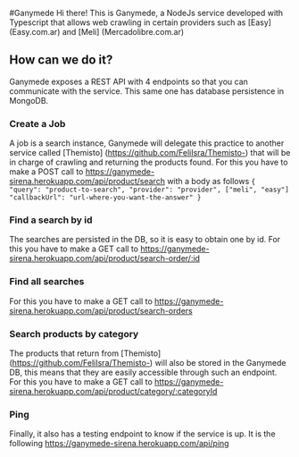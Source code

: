 #Ganymede
Hi there! This is Ganymede, a NodeJs service developed with Typescript that allows web crawling in certain providers such as [Easy] (Easy.com.ar) and [Meli] (Mercadolibre.com.ar)

## How can we do it?
Ganymede exposes a REST API with 4 endpoints so that you can communicate with the service. This same one has database persistence in MongoDB.

### Create a Job
A job is a search instance, Ganymede will delegate this practice to another service called [Themisto] (https://github.com/FeliIsra/Themisto-) that will be in charge of crawling and returning the products found.
For this you have to make a POST call to https://ganymede-sirena.herokuapp.com/api/product/search with a body as follows
`{
    "query": "product-to-search",
    "provider": "provider", ["meli", "easy"]
    "callbackUrl": "url-where-you-want-the-answer"
} `

### Find a search by id
The searches are persisted in the DB, so it is easy to obtain one by id.
For this you have to make a GET call to https://ganymede-sirena.herokuapp.com/api/product/search-order/:id

### Find all searches
For this you have to make a GET call to https://ganymede-sirena.herokuapp.com/api/product/search-orders

### Search products by category
The products that return from [Themisto] (https://github.com/FeliIsra/Themisto-) will also be stored in the Ganymede DB, this means that they are easily accessible through such an endpoint.
For this you have to make a GET call to https://ganymede-sirena.herokuapp.com/api/product/category/:categoryId

### Ping
Finally, it also has a testing endpoint to know if the service is up. It is the following
https://ganymede-sirena.herokuapp.com/api/ping 
